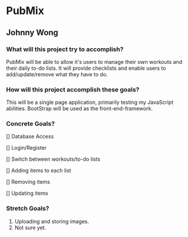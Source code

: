 # PubMix
## Johnny Wong

### What will this project try to accomplish?
PubMix will be able to allow it's users to manage their own workouts and their daily
to-do lists. It will provide checklists and enable users to add/update/remove what they
have to do.

### How will this project accomplish these goals?
This will be a single page application, primarily testing my JavaScript abilities.
BootStrap will be used as the front-end-framework.

### Concrete Goals?
[] Database Access

[] Login/Register

[] Switch between workouts/to-do lists

[] Adding items to each list

[] Removing items

[] Updating items

### Stretch Goals?
1. Uploading and storing images.
2. Not sure yet.
